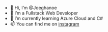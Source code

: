 - 👋 Hi, I’m @Joeghanoe
- 👀 I’m a Fullstack Web Developer
- 🌱 I’m currently learning Azure Cloud and C#
- 📫 You can find me on [instagram](https://www.instagram.com/jo_bhti/)

<!---
Joeghanoe/Joeghanoe is a ✨ special ✨ repository because its `README.md` (this file) appears on your GitHub profile.
You can click the Preview link to take a look at your changes.
--->
